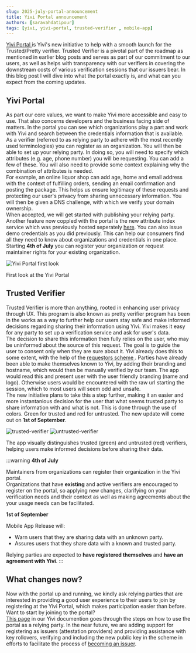 ```yaml
---
slug: 2025-july-portal-announcement
title: Yivi Portal announcement
authors: [saravahdatipour]
tags: [yivi, yivi-portal, trusted-verifier , mobile-app]
---
```


<a href="https://portal.yivi.app"> Yivi Portal </a> is Yivi's new initiative to help with a smooth launch for the Trusted/Pretty verifier. Trusted Verifier is a pivotal part of the roadmap as mentioned in earlier blog posts and
serves as part of our commitment to our users, as well as helps with transparency with our verifiers in covering the downstream costs of various verification sessions that our issuers bear.
In this blog post I will dive into what the portal exactly is, and what can you expect from the coming updates.


## Yivi Portal 

As part our core values, we want to make Yivi more accessible and easy to use. That also concerns developers and the business facing side of matters. 
In the portal you can see which organizations play a part and work with Yivi and search between the credentials information that is available. <br/>
 As a verifier (referred to as relying party to adhere with the most recently used terminologies) you can register as an organization. You will then be able to set up your relying party. In doing so, you will need to specify which attributes (e.g. age, phone number) you will be requesting. You can add a few of these. You will also need to provide some context explaining why the combination of attributes is needed. <br/> For example, an online liquor shop can add age, home and email address with the context of fulfilling orders, sending an email confirmation and posting the package. This helps us ensure legitimacy of these requests and protecting our user's privacy from sharing unnecessary information. You will then be given a DNS challenge, with which we verify your domain ownership. 
 <br/>When accepted, we will get started with publishing your relying party.
Another feature now coppled with the portal is the <a>new attribute index</a> service which was previously hosted seperately <a href="https://attribute-index.yivi.app/">here</a>. You can also issue demo credentials as you did previously. This can help our consumers find all they need to know about organizations and credentials in one place.
Starting **4th of July** you can register your organization or request maintainer rights for your existing organization.

<div class="center-container">
    <img src="/img/yivi-portal.png" class="ll" alt="Yivi Portal first look" />
</div>
<p style={{ textAlign: 'center', marginTop: '1em' }}>
    First look at the Yivi Portal
</p>




## Trusted Verifier 

Trusted Verifier is more than anything, rooted in enhancing user privacy through UX. 
This program is also known as pretty verifier program has been in the works as a way to further help our 
users stay safe and make informed decisions regarding sharing their information using Yivi. Yivi makes it easy for 
any party to set up a verification service and ask for user's data. <br/> The decision to share this information then fully relies on the user, who may be uninformed about the source of this request. The goal is to guide the user to consent only when they are sure about it. Yivi already does this to some extent, with the help of the <a href="https://github.com/privacybydesign/pbdf-requestors"> requestors scheme </a>.
Parties have already been able to make themselves known to Yivi, by adding their branding and hostname, which would then be manually verified by our team. The app would read this and present
user with the user friendly branding (name and logo). Otherwise users would be encountered with the raw url starting the session, which to most users 
will seem odd and unsafe.  <br/>
The new initiative plans to take this a step further, making it an easier and more instantanious decision for the user that what seems trusted party to share information
with and what is not. This is done through the use of colors. Green for trusted and red for untrusted. The new update will come out on **1st of September**.

<div class="center-container">
    <img 
        src="/img/trusted-verifier/trusted.png" 
        style={{ width: '35%', marginRight: '7em' , marginBottom: '1em'}} 
        alt="trusted-verifier" 
    />
    <img
        src="/img/trusted-verifier/untrusted.png"
        style={{ width: "35%" , marginBottom: '1em'}}
        alt="untrusted-verifier"
    />
</div>

<p style={{ textAlign: 'center', marginTop: '1em' }}>
    The app visually distinguishes trusted (green) and untrusted (red) verifiers, helping users make informed decisions before sharing their data.
</p>

:::warning
**4th of July**

Maintainers from organizations can register their organization in the Yivi portal. <br/>
Organizations that have **existing** and active verifiers are encouraged to register on the portal,
so applying new changes, clarifying on your verification needs and their context as well as making  agreements about the your usage needs can be facilitated.

**1st of September**

Mobile App Release will:
- Warn users that they are sharing data with an unknown party.
- Assures users that they share data with a known and trusted party.

Relying parties are expected to **have registered themselves** and **have an agreement with Yivi**.
:::

## What changes now?

Now with the portal up and running, we kindly ask relying parties that are interested in providing a good user experience
to their users to join by registering at the Yivi Portal, which makes participation easier than before. Want to start by joining to the portal? <br/>[This page](/trusted-verifier) in our Yivi documention goes through the steps on how to use the portal as a relying party. 
In the near future, we are adding support for registering as issuers (attestation providers) and providing assistance with key rollovers, verifying and including the new public key in the scheme in efforts to facilitate the process of [becoming an issuer](/issuer).







